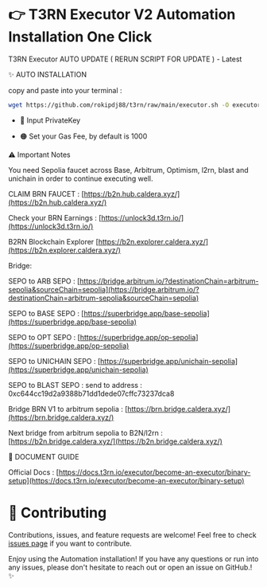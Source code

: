# 👉 T3RN Executor V2 Automation Installation One Click
      
  T3RN Executor AUTO UPDATE ( RERUN SCRIPT FOR UPDATE ) - Latest

✨ AUTO INSTALLATION

copy and paste into your terminal :

```bash
wget https://github.com/rokipdj88/t3rn/raw/main/executor.sh -O executor.sh && chmod +x executor.sh && ./executor.sh
```

- 🔐 Input PrivateKey

- 🟠 Set your Gas Fee, by default is 1000

⚠️ Important Notes

You need Sepolia faucet across Base, Arbitrum, Optimism, l2rn, blast and unichain in order to continue executing well.


CLAIM BRN FAUCET : [https://b2n.hub.caldera.xyz/](https://b2n.hub.caldera.xyz/)

Check your BRN Earnings : [https://unlock3d.t3rn.io/](https://unlock3d.t3rn.io/)

B2RN Blockchain Explorer [https://b2n.explorer.caldera.xyz/](https://b2n.explorer.caldera.xyz/)

Bridge:

SEPO to ARB SEPO : [https://bridge.arbitrum.io/?destinationChain=arbitrum-sepolia&sourceChain=sepolia](https://bridge.arbitrum.io/?destinationChain=arbitrum-sepolia&sourceChain=sepolia)

SEPO to BASE SEPO : [https://superbridge.app/base-sepolia](https://superbridge.app/base-sepolia)

SEPO to OPT SEPO : [https://superbridge.app/op-sepolia](https://superbridge.app/op-sepolia)

SEPO to UNICHAIN SEPO : [https://superbridge.app/unichain-sepolia](https://superbridge.app/unichain-sepolia)

SEPO to BLAST SEPO : send to address : 0xc644cc19d2a9388b71dd1dede07cffc73237dca8

Bridge BRN V1 to arbitrum sepolia :
[https://brn.bridge.caldera.xyz/](https://brn.bridge.caldera.xyz/)

Next bridge from arbitrum sepolia to B2N/l2rn :
[https://b2n.bridge.caldera.xyz/](https://b2n.bridge.caldera.xyz/)


📝 DOCUMENT GUIDE

Official Docs : [https://docs.t3rn.io/executor/become-an-executor/binary-setup](https://docs.t3rn.io/executor/become-an-executor/binary-setup)





# 🤝 Contributing

Contributions, issues, and feature requests are welcome! Feel free to check [issues page](https://github.com/yourusername/t3rn/issues) if you want to contribute.


Enjoy using the Automation installation! If you have any questions or run into any issues, please don't hesitate to reach out or open an issue on GitHub.! ✨
